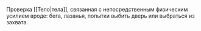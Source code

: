 Проверка [[Тело|тела]], связанная с непосредственным физическим усилием вроде: бега, лазанья, попытки выбить дверь или выбраться из захвата. 